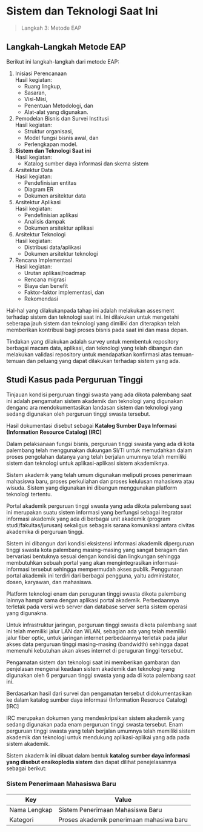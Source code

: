 # Sistem dan Teknologi Saat Ini

> Langkah 3: Metode EAP

## Langkah-Langkah Metode EAP

Berikut ini langkah-langkah dari metode EAP:

1. Inisiasi Perencanaan  
   Hasil kegiatan:
   - Ruang lingkup,
   - Sasaran,
   - Visi-Misi,
   - Penentuan Metodologi, dan
   - Alat-alat yang digunakan.
2. Pemodelan Bisnis dan Survei Institusi  
   Hasil kegiatan:
   - Struktur organisasi,
   - Model fungsi bisnis awal, dan
   - Perlengkapan model.
3. **Sistem dan Teknologi Saat ini**  
   Hasil kegiatan:
   - Katalog sumber daya informasi dan skema sistem
4. Arsitektur Data  
   Hasil kegiatan:
   - Pendefinisian entitas
   - Diagram ER
   - Dokumen arsitektur data
5. Arsitektur Aplikasi  
   Hasil kegiatan:
   - Pendefinisian aplikasi
   - Analisis dampak
   - Dokumen arsitektur aplikasi
6. Arsitektur Teknologi  
   Hasil kegiatan:
   - Distribusi data/aplikasi
   - Dokumen arsitektur teknologi
7. Rencana Implementasi  
   Hasil kegiatan:
   - Urutan aplikasi/roadmap
   - Rencana migrasi
   - Biaya dan benefit
   - Faktor-faktor implementasi, dan
   - Rekomendasi

Hal-hal yang dilakukanpada tahap ini adalah melakukan assesment terhadap sistem dan teknologi saat ini. Ini dilakukan untuk mengetahi seberapa jauh sistem dan teknologi yang dimiliki dan diterapkan telah memberikan kontribusi bagi proses bisnis pada saat ini dan masa depan.

Tindakan yang dilakukan adalah survey untuk membentuk repository berbagai macam data, aplikasi, dan teknologi yang telah dibangun dan melakukan validasi repository untuk mendapatkan konfirmasi atas temuan-temuan dan peluang yang dapat dilakukan terhadap sistem yang ada.

## Studi Kasus pada Perguruan Tinggi

Tinjauan kondisi perguruan tinggi swasta yang ada dikota palembang saat ini adalah pengamatan sistem akademik dan teknologi yang digunakan denganc ara mendokumentasikan landasan sistem dan teknologi yang sedang digunakan oleh perguruan tinggi swasta tersebut.

Hasil dokumentasi disebut sebagai **Katalog Sumber Daya Informasi (Information Resource Catalog) [IRC]**

Dalam pelaksanaan fungsi bisnis, perguruan tinggi swasta yang ada di kota palembang telah menggunakan dukungan SI/TI untuk memudahkan dalam proses pengolahan datanya yang telah berjalan umumnya telah memiliki sistem dan teknologi untuk aplikasi-aplikasi sistem akademiknya.

Sistem akademik yang telah umum digunakan meliputi proses penerimaan mahasiswa baru, proses perkuliahan dan proses kelulusan mahasiswa atau wisuda. Sistem yang digunakan ini dibangun menggunakan platform teknologi tertentu.

Portal akademik perguruan tinggi swasta yang ada dikota palembang saat ini merupakan suatu sistem informasi yang berfungsi sebagai itegrator informasi akademik yang ada di berbagai unit akademik (program studi/fakultas/jurusan) sekaligus sebagais sarana komunikasi antara civitas akademika di perguruan tinggi.

Sistem ini dibangun dari kondisi eksistensi informasi akademik diperguruan tinggi swasta kota palembang masing-masing yang sangat beragam dan bervariasi bentuknya sesuai dengan kondisi dan lingkungan sehingga membutuhkan sebuah portal yang akan mengintegrasikan informasi-informasi tersebut sehingga mempermudah akses publik. Penggunaan portal akademik ini terdiri dari berbagai pengguna, yaitu administator, dosen, karyawan, dan mahasiswa.

Platform teknologi enam dan peruguran tinggi swasta dikota palembang lainnya hampir sama dengan aplikasi portal akademik. Perbedaannya terletak pada versi web server dan database server serta sistem operasi yang digunakna.

Untuk infrastruktur jaringan, perguruan tinggi swasta dikota palembang saat ini telah memiliki jalur LAN dan WLAN, sebagian ada yang telah memiliki jalur fiber optic, untuk jaringan internet perbedaannya terletak pada jalur akses data perguruan tinggi masing-masing (bandwidth) sehingga dapat memenuhi kebutuhan akan akses internet di peruguran tinggi tersebut.

Pengamatan sistem dan teknologi saat ini memberikan gambaran dan penjelasan mengenai keadaan sistem akademik dan teknologi yang digunakan oleh 6 perguruan tinggi swasta yang ada di kota palembang saat ini.

Berdasarkan hasil dari survei dan pengamatan tersebut didokumentasikan ke dalam katalog sumber daya informasi (Information Resoruce Catalog) [IRC]

IRC merupakan dokumen yang mendeskripsikan sistem akademik yang sedang digunakan pada enam perguruan tinggi swasta tersebut. Enam perguruan tinggi swasta yang telah berjalan umumnya telah memiliki sistem akademik dan teknologi untuk mendukung aplikasi-aplikai yang ada pada sistem akademik.

Sistem akademik ini dibuat dalam bentuk **katalog sumber daya informasi yang disebut ensikopledia sistem** dan dapat dilihat penejelasannya sebagai berikut:

### Sistem Penerimaan Mahasiswa Baru

| Key          | Value                                    |
| ------------ | ---------------------------------------- |
| Nama Lengkap | Sistem Penerimaan Mahasiswa Baru         |
| Kategori     | Proses akademik penerimaan mahasiwa baru |


